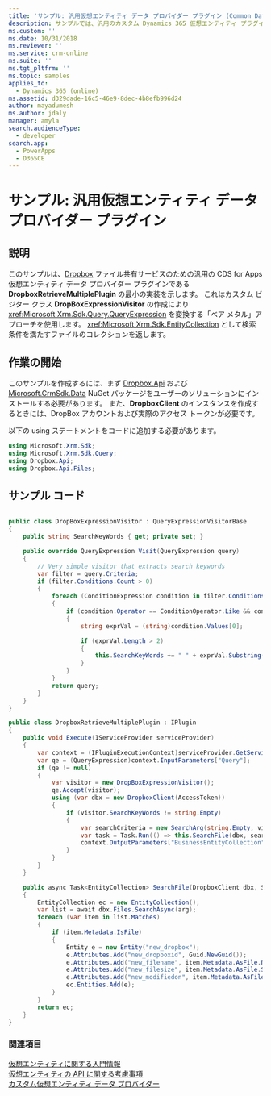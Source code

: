```yaml
---
title: 'サンプル: 汎用仮想エンティティ データ プロバイダー プラグイン (Common Data Service for Apps) | Microsoft Docs'
description: サンプルでは、汎用のカスタム Dynamics 365 仮想エンティティ プラグインの実行方法を説明しています。
ms.custom: ''
ms.date: 10/31/2018
ms.reviewer: ''
ms.service: crm-online
ms.suite: ''
ms.tgt_pltfrm: ''
ms.topic: samples
applies_to:
  - Dynamics 365 (online)
ms.assetid: d329dade-16c5-46e9-8dec-4b8efb996d24
author: mayadumesh
ms.author: jdaly
manager: amyla
search.audienceType:
  - developer
search.app:
  - PowerApps
  - D365CE
---
```


# <a name="sample-generic-virtual-entity-data-provider-plug-in"></a>サンプル: 汎用仮想エンティティ データ プロバイダー プラグイン

## <a name="demonstrates"></a>説明

このサンプルは、[Dropbox](https://www.dropbox.com/) ファイル共有サービスのための汎用の CDS for Apps 仮想エンティティ データ プロバイダー プラグインである **DropboxRetrieveMultiplePlugin** の最小の実装を示します。 これはカスタム ビジター クラス **DropBoxExpressionVisitor** の作成により <xref:Microsoft.Xrm.Sdk.Query.QueryExpression> を変換する「ベア メタル」アプローチを使用します。 <xref:Microsoft.Xrm.Sdk.EntityCollection> として検索条件を満たすファイルのコレクションを返します。 

## <a name="getting-started"></a>作業の開始

このサンプルを作成するには、まず [Dropbox.Api](https://www.nuget.org/packages/Dropbox.Api/) および [Microsoft.CrmSdk.Data](https://www.nuget.org/packages/Microsoft.CrmSdk.Data/) NuGet パッケージをユーザーのソリューションにインストールする必要があります。  また、**DropboxClient** のインスタンスを作成するときには、DropBox アカウントおよび実際のアクセス トークンが必要です。

以下の using ステートメントをコードに追加する必要があります。

```csharp
using Microsoft.Xrm.Sdk;
using Microsoft.Xrm.Sdk.Query;
using Dropbox.Api;
using Dropbox.Api.Files;
```

## <a name="sample-code"></a>サンプル コード  

```csharp  

public class DropBoxExpressionVisitor : QueryExpressionVisitorBase
{
    public string SearchKeyWords { get; private set; }

    public override QueryExpression Visit(QueryExpression query)
    {
        // Very simple visitor that extracts search keywords
        var filter = query.Criteria;
        if (filter.Conditions.Count > 0)
        {
            foreach (ConditionExpression condition in filter.Conditions)
            {
                if (condition.Operator == ConditionOperator.Like && condition.Values.Count > 0)
                {
                    string exprVal = (string)condition.Values[0];

                    if (exprVal.Length > 2)
                    {
                        this.SearchKeyWords += " " + exprVal.Substring(1, exprVal.Length - 2);
                    }
                }
            }
            return query;
        }
    }
}

public class DropboxRetrieveMultiplePlugin : IPlugin
{
    public void Execute(IServiceProvider serviceProvider)
    {
        var context = (IPluginExecutionContext)serviceProvider.GetService(typeof(IPluginExecutionContext));
        var qe = (QueryExpression)context.InputParameters["Query"];
        if (qe != null)
        {
            var visitor = new DropBoxExpressionVisitor();
            qe.Accept(visitor);
            using (var dbx = new DropboxClient(AccessToken))
            {
                if (visitor.SearchKeyWords != string.Empty)
                {
                    var searchCriteria = new SearchArg(string.Empty, visitor.SearchKeyWords);
                    var task = Task.Run(() => this.SearchFile(dbx, searchCriteria));
                    context.OutputParameters["BusinessEntityCollection"] = task.Result;
                }
            }
        }
    }

    public async Task<EntityCollection> SearchFile(DropboxClient dbx, SearchArg arg)
    {
        EntityCollection ec = new EntityCollection();
        var list = await dbx.Files.SearchAsync(arg);
        foreach (var item in list.Matches)
        {
            if (item.Metadata.IsFile)
            {
                Entity e = new Entity("new_dropbox");
                e.Attributes.Add("new_dropboxid", Guid.NewGuid());
                e.Attributes.Add("new_filename", item.Metadata.AsFile.Name);
                e.Attributes.Add("new_filesize", item.Metadata.AsFile.Size);
                e.Attributes.Add("new_modifiedon", item.Metadata.AsFile.ServerModified);
                ec.Entities.Add(e);
            }
        }
        return ec;
    }
}

``` 

### <a name="see-also"></a>関連項目

[仮想エンティティに関する入門情報](get-started-ve.md)<br />
[仮想エンティティの API に関する考慮事項](api-considerations-ve.md)<br />
[カスタム仮想エンティティ データ プロバイダー](custom-ve-data-providers.md)